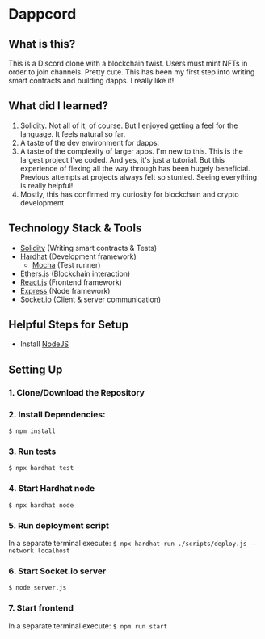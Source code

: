 # Dappcord

## What is this?
This is a Discord clone with a blockchain twist. Users must mint NFTs in order to join channels. Pretty cute. This has been my first step into writing smart contracts and building dapps. I really like it!

## What did I learned?
1. Solidity. Not all of it, of course. But I enjoyed getting a feel for the language. It feels natural so far.
2. A taste of the dev environment for dapps. 
3. A taste of the complexity of larger apps. I'm new to this. This is the largest project I've coded. And yes, it's just a tutorial. But this experience of flexing all the way through has been hugely beneficial. Previous attempts at projects always felt so stunted. Seeing everything is really helpful!
4. Mostly, this has confirmed my curiosity for blockchain and crypto development.

## Technology Stack & Tools

- [Solidity](https://soliditylang.org/) (Writing smart contracts & Tests)
- [Hardhat](https://hardhat.org/) (Development framework)
    - [Mocha](https://mochajs.org/) (Test runner)
- [Ethers.js](https://docs.ethers.io/v5/) (Blockchain interaction)
- [React.js](https://reactjs.org/) (Frontend framework)
- [Express](https://expressjs.com/) (Node framework)
- [Socket.io](https://socket.io/) (Client & server communication)

## Helpful Steps for Setup
- Install [NodeJS](https://nodejs.org/en/)

## Setting Up
### 1. Clone/Download the Repository

### 2. Install Dependencies:
`$ npm install`

### 3. Run tests
`$ npx hardhat test`

### 4. Start Hardhat node
`$ npx hardhat node`

### 5. Run deployment script
In a separate terminal execute:
`$ npx hardhat run ./scripts/deploy.js --network localhost`

### 6. Start Socket.io server
`$ node server.js`

### 7. Start frontend
In a separate terminal execute:
`$ npm run start`